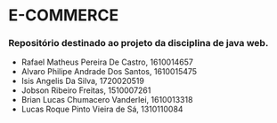 # E-COMMERCE
<h3>Repositório destinado ao projeto da disciplina de java web.</h3>

<ul>
  <li>Rafael Matheus Pereira De Castro, 1610014657</li>
  <li>Alvaro Philipe Andrade Dos Santos, 1610015475</li>
  <li>Isis Angelis Da Silva, 1720020519</li>
  <li>Jobson Ribeiro Freitas, 1510007261</li>
  <li>Brian Lucas Chumacero Vanderlei, 1610013318</li>
  <li>Lucas Roque Pinto Vieira de Sá, 1310110084</li>
</ul>
